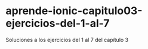 # aprende-ionic-capitulo03-ejercicios-del-1-al-7
Soluciones a los ejercicios del 1 al 7 del capítulo 3
